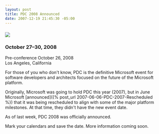 ```yaml
---
layout: post
title: PDC 2008 Announced
date: 2007-12-19 21:45:30 -05:00
---
```


### ![](http://msdn2.microsoft.com/bb288534.pdc_toplevel_revised.jpg)

### October 27–30, 2008     
Pre-conference October 26, 2008      
Los Angeles, California

For those of you who don't know, PDC is the definitive Microsoft event for software developers and architects focused on the future of the Microsoft platform. 

Originally, Microsoft was going to hold PDC this year (2007), but in June Microsoft [announced]({% post_url 2007-06-06-PDC-2007-Rescheduled %}) that it was being rescheduled to align with some of the major platform milestones. At that time, they didn't have the new event date.

As of last week, PDC 2008 was officially announced.

Mark your calendars and save the date. More information coming soon.
